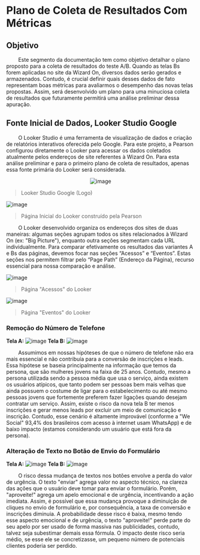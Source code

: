 # Plano de Coleta de Resultados Com Métricas

## Objetivo 

&emsp;&emsp; Este segmento da documentação tem como objetivo detalhar o plano proposto para a coleta de resultados do teste A/B. Quando as telas Bs forem aplicadas no site da Wizard On, diversos dados serão gerados e armazenados. Contudo, é crucial definir quais desses dados de fato representam boas métricas para avaliarmos o desempenho das novas telas propostas. Assim, será desenvolvido um plano para uma minuciosa coleta de resultados que futuramente permitirá uma análise preliminar dessa apuração.


## Fonte Inicial de Dados, Looker Studio Google

&emsp;&emsp; O Looker Studio é uma ferramenta de visualização de dados e criação de relatórios interativos oferecida pelo Google. Para este projeto, a Pearson configurou diretamente o Looker para acessar os dados coletados atualmente pelos endereços de site referentes à Wizard On. Para esta análise preliminar e para o primeiro plano de coleta de resultados, apenas essa fonte primária do Looker será considerada.

<p align="center">
  <img src="https://github.com/joaomtm/Rascunho/assets/99208815/9a79aba1-e097-410e-ae11-f38cbede1b40" alt="image">
</p>

> Looker Studio Google (Logo)


![image](https://github.com/joaomtm/Rascunho/assets/99208815/e1639553-bbcd-457e-bb26-d71c9ad7c49f)

> Página Inicial do Looker construído pela Pearson

&emsp;&emsp; O Looker desenvolvido organiza os endereços dos sites de duas maneiras: algumas seções agrupam todos os sites relacionados à Wizard On (ex: "Big Picture"), enquanto outra seções segmentam cada URL individualmente. Para comparar efetivamente os resultados das variantes A e Bs das páginas, devemos focar nas seções “Acessos” e “Eventos”. Estas seções nos permitem filtrar pelo “Page Path” (Endereço da Página), recurso essencial para nossa comparação e análise.

![image](https://github.com/joaomtm/Rascunho/assets/99208815/3fc103d3-057f-4f7b-999a-ee98035d0b5a)

> Página "Acessos" do Looker


![image](https://github.com/joaomtm/Rascunho/assets/99208815/89092742-9738-4a0c-8f64-39ed422c72e9)

> Página "Eventos" do Looker






### Remoção do Número de Telefone 
**Tela A:**
![image](https://github.com/joaomtm/Rascunho/assets/99208815/de705c61-41bc-44fe-b27e-b0b74142c029)
**Tela B:**
![image](https://github.com/joaomtm/Rascunho/assets/99208815/704a0802-9923-4670-a4ef-b24a78f82b9b)

&emsp;&emsp; Assumimos em nossas hipóteses de que o número de telefone não era mais essencial e não contribuía para a conversão de inscrições e leads. Essa hipótese se baseia principalmente na informação que temos da persona, que são mulheres jovens na faixa de 25 anos. Contudo, mesmo a persona utilizada sendo a pessoa média que usa o serviço, ainda existem os usuários atípicos, que tanto podem ser pessoas bem mais velhas que ainda possuem o costume de ligar para o estabelecimento ou até mesmo pessoas jovens que fortemente preferem fazer ligações quando desejam contratar um serviço. Assim, existe o risco da nova tela B ter menos inscrições e gerar menos leads por excluir um meio de comunicação e inscrição. Contudo, esse cenário é altamente improvável (conforme a "We Social" 93,4% dos brasileiros com acesso à internet usam WhatsApp) e de baixo impacto (estamos considerando um usuário que está fora da persona).


### Alteração de Texto no Botão de Envio do Formulário 
**Tela A:** 
![image](https://github.com/joaomtm/Rascunho/assets/99208815/000832d6-a889-431a-918b-b4719b8c3161)
**Tela B:**
![image](https://github.com/joaomtm/Rascunho/assets/99208815/b6148190-f6df-4485-8f8a-b65272971f4a)


&emsp;&emsp; O risco dessa mudança de textos nos botões envolve a perda do valor de urgência. O texto "enviar" agrega valor no aspecto técnico, na clareza das ações que o usuário deve tomar para enviar o formulário. Porém, "aproveite!" agrega um apelo emocional e de urgência, incentivando a ação imediata. Assim, é possível que essa mudança provoque a diminuição de cliques no envio de formulário e, por consequência, a taxa de conversão e inscrições diminuia. A probabilidade desse risco é baixa, mesmo tendo esse aspecto emocional e de urgência, o texto "aproveite!" perde parte do seu apelo por ser usado de forma massiva nas publicidades, contudo, talvez seja subestimar demais essa fórmula. O impacto deste risco seria médio, se esse ele se concretizasse, um pequeno número de potenciais clientes poderia ser perdido.






